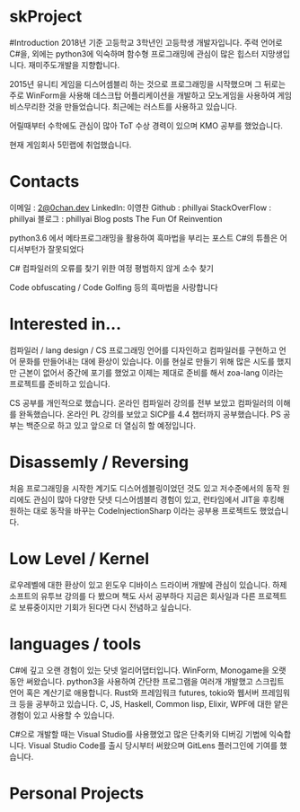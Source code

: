 # skProject

#Introduction
2018년 기준 고등학교 3학년인 고등학생 개발자입니다. 주력 언어로 C#을, 외에는 python3에 익숙하며 함수형 프로그래밍에 관심이 많은 힙스터 지망생입니다. 재미주도개발을 지향합니다.

2015년 유니티 게임을 디스어셈블리 하는 것으로 프로그래밍을 시작했으며 그 뒤로는 주로 WinForm을 사용해 데스크탑 어플리케이션을 개발하고 모노게임을 사용하여 게임 비스무리한 것을 만들었습니다. 최근에는 러스트를 사용하고 있습니다.

어릴때부터 수학에도 관심이 많아 ToT 수상 경력이 있으며 KMO 공부를 했었습니다.

현재 게임회사 5민랩에 취업했습니다.

# Contacts
이메일 : 2@0chan.dev
LinkedIn: 이영찬
Github : phillyai
StackOverFlow : phillyai
블로그 : phillyai
Blog posts
The Fun Of Reinvention

python3.6 에서 메타프로그래밍을 활용하여 흑마법을 부리는 포스트
C#의 튜플은 어디서부턴가 잘못되었다

C# 컴파일러의 오류를 찾기 위한 여정
평범하지 않게 소수 찾기

Code obfuscating / Code Golfing 등의 흑마법을 사랑합니다
# Interested in...
컴파일러 / lang design / CS
프로그래밍 언어를 디자인하고 컴파일러를 구현하고 언어 문화를 만들어내는 대에 환상이 있습니다. 이를 현실로 만들기 위해 많은 시도를 했지만 근본이 없어서 중간에 포기를 했었고 이제는 제대로 준비를 해서 zoa-lang 이라는 프로젝트를 준비하고 있습니다.

CS 공부를 개인적으로 했습니다. 온라인 컴파일러 강의를 전부 보았고 컴파일러의 이해를 완독했습니다. 온라인 PL 강의를 보았고 SICP를 4.4 챕터까지 공부했습니다. PS 공부는 백준으로 하고 있고 앞으로 더 열심히 할 예정입니다.

# Disassemly / Reversing
처음 프로그래밍을 시작한 계기도 디스어셈블링이었던 것도 있고 저수준에서의 동작 원리에도 관심이 많아 다양한 닷넷 디스어셈블리 경험이 있고, 런타임에서 JIT을 후킹해 원하는 대로 동작을 바꾸는 CodeInjectionSharp 이라는 공부용 프로젝트도 했었습니다.

# Low Level / Kernel
로우레벨에 대한 환상이 있고 윈도우 디바이스 드라이버 개발에 관심이 있습니다. 하제소프트의 유투브 강의를 다 봤으며 책도 사서 공부하다 지금은 회사일과 다른 프로젝트로 보류중이지만 기회가 된다면 다시 전념하고 싶습니다.

# languages / tools
C#에 깊고 오랜 경험이 있는 닷넷 얼리어댑터입니다. WinForm, Monogame을 오랫동안 써왔습니다. python3을 사용하여 간단한 프로그램을 여러개 개발했고 스크립트 언어 혹은 계산기로 애용합니다. Rust와 프레임워크 futures, tokio와 웹서버 프레임워크 등을 공부하고 있습니다. C, JS, Haskell, Common lisp, Elixir, WPF에 대한 얕은 경험이 있고 사용할 수 있습니다.

C#으로 개발할 때는 Visual Studio를 사용했었고 많은 단축키와 디버깅 기법에 익숙합니다. Visual Studio Code를 출시 당시부터 써왔으며 GitLens 플러그인에 기여를 했습니다.

# Personal Projects
